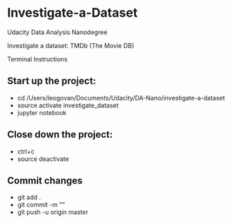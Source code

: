 # Investigate-a-Dataset
Udacity Data Analysis Nanodegree

Investigate a dataset: TMDb (The Movie DB)

Terminal Instructions

## Start up the project:

- cd /Users/leogovan/Documents/Udacity/DA-Nano/investigate-a-dataset
- source activate investigate_dataset
- jupyter notebook

## Close down the project:

- ctrl+c
- source deactivate

## Commit changes

- git add .
- git commit -m ""
- git push -u origin master
